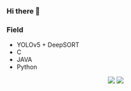 ### Hi there 👋


### Field
- YOLOv5 + DeepSORT
- C
- JAVA
- Python

<div align=center>
  
  <img src="https://img.shields.io/badge/YOLO-00FFFF?style=flat&logo=YOLO&logoColor=black">
  <img src="https://img.shields.io/badge/C-A8B9CC?style=flat&logo=C&logoColor=black">
  
  </div>
